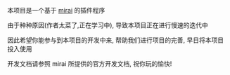本项目是一个基于 [mirai](https://github.com/mamoe/mirai) 的插件程序

由于种种原因(作者太菜了,正在学习中), 导致本项目正在进行慢速的迭代中

因此希望你能参与到本项目的开发中来, 帮助我们进行项目的完善, 早日将本项目投入使用

开发文档请参照 mirai 所提供的官方开发文档, 祝你玩的愉快!
